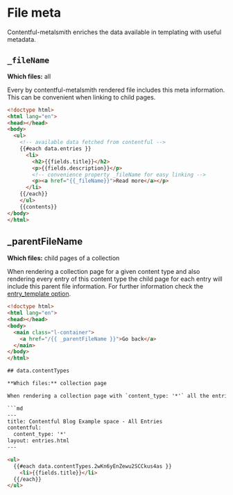 # File meta

Contentful-metalsmith enriches the data available in templating with useful metadata.

## `_fileName`

**Which files:** all

Every by contentful-metalsmith rendered file includes this meta information.
This can be convenient when linking to child pages.

```html
<!doctype html>
<html lang="en">
<head></head>
<body>
  <ul>
    <!-- available data fetched from contentful -->
    {{#each data.entries }}
      <li>
        <h2>{{fields.title}}</h2>
        <p>{{fields.description}}</p>
        <!-- convenience property _fileName for easy linking -->
        <p><a href="{{_fileName}}">Read more</a></p>
      </li>
    {{/each}}
    </ul>
    {{contents}}
</body>
</html>
```

## _parentFileName

**Which files:** child pages of a collection

When rendering a collection page for a given content type and also rendering every entry of this content type the child page for each entry will include this parent file information.
For further information check the [entry_template option](https://github.com/contentful-labs/contentful-metalsmith/blob/master/docs/source-file-settings.md#entry_template-optional).

```html
<!doctype html>
<html lang="en">
<head></head>
<body>
  <main class="l-container">
    <a href="/{{ _parentFileName }}">Go back</a>
  </main>
</body>
</html>

## data.contentTypes

**Which files:** collection page

When rendering a collection page with `content_type: '*'` all the entries will also be available grouped per content type id at `data.contentTypes[contentTypeId]`.

```md
---
title: Contentful Blog Example space - All Entries
contentful:
  content_type: '*'
layout: entries.html
---
```


```html
<ul>
  {{#each data.contentTypes.2wKn6yEnZewu2SCCkus4as }}
    <li>{{fields.title}}</li>
  {{/each}}
</ul>
```